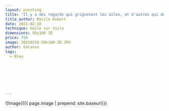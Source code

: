 ```yaml
---
layout: painting
title: "Il y a des regards qui grignotent les ailes, et d'autres qui donnent la force de les déployer."                    
title_author: Macile Hubert                                              
date: 2021-02-18
technique: Huile sur toile 
dimensions: 50x100 3D
price: 750
image: 20210218-50x100-3D.JPG
author: Garanse
tags:
  - Bleu
  
  
  
  
  
  
  
---
```

![Image]({{ page.image | prepend: site.baseurl}})

